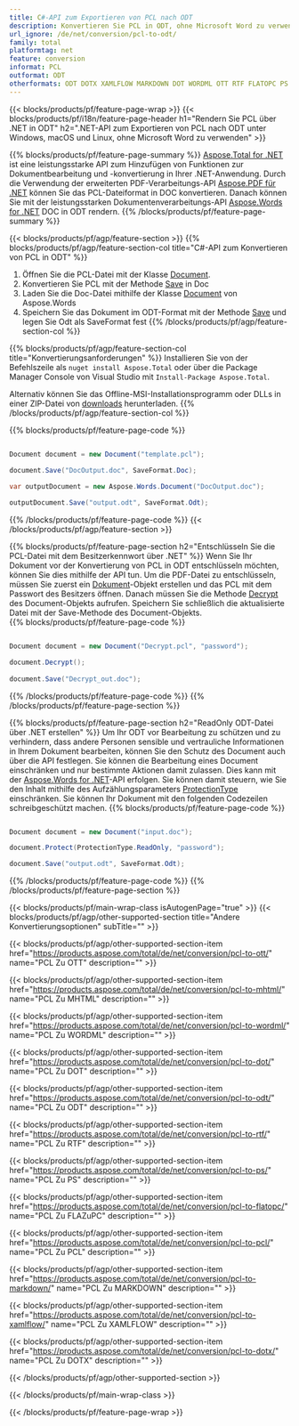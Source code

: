```yaml
---
title: C#-API zum Exportieren von PCL nach ODT
description: Konvertieren Sie PCL in ODT, ohne Microsoft Word zu verwenden
url_ignore: /de/net/conversion/pcl-to-odt/
family: total
platformtag: net
feature: conversion
informat: PCL
outformat: ODT
otherformats: ODT DOTX XAMLFLOW MARKDOWN DOT WORDML OTT RTF FLATOPC PS DOTM MHTML
---
```

{{< blocks/products/pf/feature-page-wrap >}}
{{< blocks/products/pf/i18n/feature-page-header h1="Rendern Sie PCL über .NET in ODT" h2=".NET-API zum Exportieren von PCL nach ODT unter Windows, macOS und Linux, ohne Microsoft Word zu verwenden" >}}

{{% blocks/products/pf/feature-page-summary %}}
[Aspose.Total for .NET](https://products.aspose.com/total/net/) ist eine leistungsstarke API zum Hinzufügen von Funktionen zur Dokumentbearbeitung und -konvertierung in Ihrer .NET-Anwendung. Durch die Verwendung der erweiterten PDF-Verarbeitungs-API [Aspose.PDF für .NET](https://products.aspose.com/pdf/net/) können Sie das PCL-Dateiformat in DOC konvertieren. Danach können Sie mit der leistungsstarken Dokumentenverarbeitungs-API [Aspose.Words for .NET](https://products.aspose.com/words/net/) DOC in ODT rendern.
{{% /blocks/products/pf/feature-page-summary  %}}

{{< blocks/products/pf/agp/feature-section >}}
{{% blocks/products/pf/agp/feature-section-col title="C#-API zum Konvertieren von PCL in ODT" %}}
1. Öffnen Sie die PCL-Datei mit der Klasse [Document](https://reference.aspose.com/pdf/net/aspose.pdf/document).
2. Konvertieren Sie PCL mit der Methode [Save](https://reference.aspose.com/pdf/net/aspose.pdf.document/save/methods/5) in Doc
3. Laden Sie die Doc-Datei mithilfe der Klasse [Document](https://reference.aspose.com/words/net/aspose.words/document) von Aspose.Words
4. Speichern Sie das Dokument im ODT-Format mit der Methode [Save](https://reference.aspose.com/words/net/aspose.words.document/save/methods/4) und legen Sie Odt als SaveFormat fest
{{% /blocks/products/pf/agp/feature-section-col %}}

{{% blocks/products/pf/agp/feature-section-col title="Konvertierungsanforderungen" %}}
Installieren Sie von der Befehlszeile als ```nuget install Aspose.Total``` oder über die Package Manager Console von Visual Studio mit ```Install-Package Aspose.Total```.

Alternativ können Sie das Offline-MSI-Installationsprogramm oder DLLs in einer ZIP-Datei von [downloads](https://downloads.aspose.com/total/net) herunterladen.
{{% /blocks/products/pf/agp/feature-section-col %}}

{{% blocks/products/pf/feature-page-code %}}

```cs

Document document = new Document("template.pcl");
 
document.Save("DocOutput.doc", SaveFormat.Doc); 

var outputDocument = new Aspose.Words.Document("DocOutput.doc");

outputDocument.Save("output.odt", SaveFormat.Odt);   
```

{{% /blocks/products/pf/feature-page-code %}}
{{< /blocks/products/pf/agp/feature-section >}}

{{% blocks/products/pf/feature-page-section  h2="Entschlüsseln Sie die PCL-Datei mit dem Besitzerkennwort über .NET" %}}
Wenn Sie Ihr Dokument vor der Konvertierung von PCL in ODT entschlüsseln möchten, können Sie dies mithilfe der API tun. Um die PDF-Datei zu entschlüsseln, müssen Sie zuerst ein [Dokument](https://reference.aspose.com/pdf/net/aspose.pdf/document)-Objekt erstellen und das PCL mit dem Passwort des Besitzers öffnen. Danach müssen Sie die Methode [Decrypt](https://reference.aspose.com/pdf/net/aspose.pdf/document/methods/decrypt) des Document-Objekts aufrufen. Speichern Sie schließlich die aktualisierte Datei mit der Save-Methode des Document-Objekts.  
{{% blocks/products/pf/feature-page-code %}}

```cs

Document document = new Document("Decrypt.pcl", "password");

document.Decrypt();
 
document.Save("Decrypt_out.doc");
```

{{% /blocks/products/pf/feature-page-code  %}}
{{% /blocks/products/pf/feature-page-section %}}

{{% blocks/products/pf/feature-page-section  h2="ReadOnly ODT-Datei über .NET erstellen" %}}
Um Ihr ODT vor Bearbeitung zu schützen und zu verhindern, dass andere Personen sensible und vertrauliche Informationen in Ihrem Dokument bearbeiten, können Sie den Schutz des Document auch über die API festlegen. Sie können die Bearbeitung eines Document einschränken und nur bestimmte Aktionen damit zulassen. Dies kann mit der [Aspose.Words for .NET](https://products.aspose.com/words/net/)-API erfolgen. Sie können damit steuern, wie Sie den Inhalt mithilfe des Aufzählungsparameters [ProtectionType](https://reference.aspose.com/words/net/aspose.words/protectiontype) einschränken. Sie können Ihr Dokument mit den folgenden Codezeilen schreibgeschützt machen. 
{{% blocks/products/pf/feature-page-code %}}

```cs

Document document = new Document("input.doc");

document.Protect(ProtectionType.ReadOnly, "password");

document.Save("output.odt", SaveFormat.Odt);    
```

{{% /blocks/products/pf/feature-page-code  %}}
{{% /blocks/products/pf/feature-page-section %}}

{{< blocks/products/pf/main-wrap-class isAutogenPage="true" >}}
{{< blocks/products/pf/agp/other-supported-section title="Andere Konvertierungsoptionen" subTitle="" >}}

{{< blocks/products/pf/agp/other-supported-section-item href="https://products.aspose.com/total/de/net/conversion/pcl-to-ott/" name="PCL Zu OTT" description="" >}}

{{< blocks/products/pf/agp/other-supported-section-item href="https://products.aspose.com/total/de/net/conversion/pcl-to-mhtml/" name="PCL Zu MHTML" description="" >}}

{{< blocks/products/pf/agp/other-supported-section-item href="https://products.aspose.com/total/de/net/conversion/pcl-to-wordml/" name="PCL Zu WORDML" description="" >}}

{{< blocks/products/pf/agp/other-supported-section-item href="https://products.aspose.com/total/de/net/conversion/pcl-to-dot/" name="PCL Zu DOT" description="" >}}

{{< blocks/products/pf/agp/other-supported-section-item href="https://products.aspose.com/total/de/net/conversion/pcl-to-odt/" name="PCL Zu ODT" description="" >}}

{{< blocks/products/pf/agp/other-supported-section-item href="https://products.aspose.com/total/de/net/conversion/pcl-to-rtf/" name="PCL Zu RTF" description="" >}}

{{< blocks/products/pf/agp/other-supported-section-item href="https://products.aspose.com/total/de/net/conversion/pcl-to-ps/" name="PCL Zu PS" description="" >}}

{{< blocks/products/pf/agp/other-supported-section-item href="https://products.aspose.com/total/de/net/conversion/pcl-to-flatopc/" name="PCL Zu FLAZuPC" description="" >}}

{{< blocks/products/pf/agp/other-supported-section-item href="https://products.aspose.com/total/de/net/conversion/pcl-to-pcl/" name="PCL Zu PCL" description="" >}}

{{< blocks/products/pf/agp/other-supported-section-item href="https://products.aspose.com/total/de/net/conversion/pcl-to-markdown/" name="PCL Zu MARKDOWN" description="" >}}

{{< blocks/products/pf/agp/other-supported-section-item href="https://products.aspose.com/total/de/net/conversion/pcl-to-xamlflow/" name="PCL Zu XAMLFLOW" description="" >}}

{{< blocks/products/pf/agp/other-supported-section-item href="https://products.aspose.com/total/de/net/conversion/pcl-to-dotx/" name="PCL Zu DOTX" description="" >}}



{{< /blocks/products/pf/agp/other-supported-section >}}

{{< /blocks/products/pf/main-wrap-class >}}

{{< /blocks/products/pf/feature-page-wrap >}}